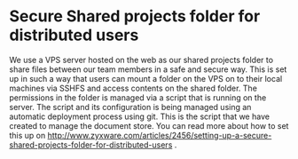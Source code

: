 Secure Shared projects folder for distributed users
===================================================

We use a VPS server hosted on the web as our shared projects folder to share files between our team members in a safe and secure way. This is set up in such a way that users can mount a folder on the VPS on to their local machines via SSHFS and access contents on the shared folder. The permissions in the folder is managed via a script that is running on the server. The script and its configuration is being managed using an automatic deployment process using git. This is the script that we have created to manage the document store. You can read more about how to set this up on http://www.zyxware.com/articles/2456/setting-up-a-secure-shared-projects-folder-for-distributed-users .

